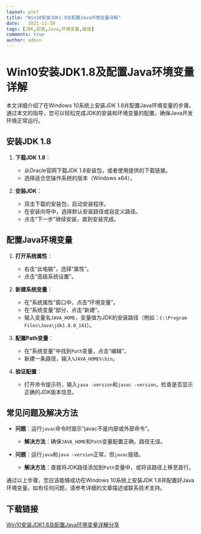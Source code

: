 ```yaml
---
layout: post
title: "Win10安装JDK1.8及配置Java环境变量详解"
date:   2021-11-30
tags: [JDK,安装,Java,环境变量,路径]
comments: true
author: admin
---
```

# Win10安装JDK1.8及配置Java环境变量详解

本文详细介绍了在Windows 10系统上安装JDK 1.8并配置Java环境变量的步骤。通过本文的指导，您可以轻松完成JDK的安装和环境变量的配置，确保Java开发环境正常运行。

## 安装JDK 1.8

1. **下载JDK 1.8**：
   - 从Oracle官网下载JDK 1.8安装包，或者使用提供的下载链接。
   - 选择适合您操作系统的版本（Windows x64）。

2. **安装JDK**：
   - 双击下载的安装包，启动安装程序。
   - 在安装向导中，选择默认安装路径或自定义路径。
   - 点击“下一步”继续安装，直到安装完成。

## 配置Java环境变量

1. **打开系统属性**：
   - 右击“此电脑”，选择“属性”。
   - 点击“高级系统设置”。

2. **新建系统变量**：
   - 在“系统属性”窗口中，点击“环境变量”。
   - 在“系统变量”部分，点击“新建”。
   - 输入变量名`JAVA_HOME`，变量值为JDK的安装路径（例如：`C:\Program Files\Java\jdk1.8.0_141`）。

3. **配置Path变量**：
   - 在“系统变量”中找到`Path`变量，点击“编辑”。
   - 新建一条路径，输入`%JAVA_HOME%\bin`。

4. **验证配置**：
   - 打开命令提示符，输入`java -version`和`javac -version`，检查是否显示正确的JDK版本信息。

## 常见问题及解决方法

- **问题**：运行`javac`命令时提示“javac不是内部或外部命令”。
  - **解决方法**：确保`JAVA_HOME`和`Path`变量配置正确，路径无误。

- **问题**：运行`java`和`java -version`正常，但`javac`报错。
  - **解决方法**：直接将JDK路径添加到`Path`变量中，或将该路径上移至首行。

通过以上步骤，您应该能够成功在Windows 10系统上安装JDK 1.8并配置好Java环境变量。如有任何问题，请参考详细的文章描述或联系技术支持。

## 下载链接

[Win10安装JDK1.8及配置Java环境变量详解分享](https://pan.quark.cn/s/38ede0791fc1)
